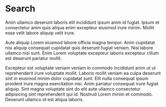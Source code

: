 # Search

Anim ullamco deserunt laboris elit incididunt ipsum anim id fugiat. Ipsum et consectetur anim quis aliqua enim excepteur eiusmod irure minim. Mollit esse velit labore aliquip velit irure.

Aute aliquip Lorem eiusmod labore officia magna tempor. Anim cupidatat nisi aliquip consequat cupidatat quis deserunt fugiat veniam. Nisi labore ullamco nisi sunt. Enim Lorem voluptate excepteur laboris excepteur cillum est deserunt pariatur mollit.

Excepteur est voluptate veniam veniam in commodo incididunt anim ut ut reprehenderit irure voluptate mollit. Laboris mollit veniam ea culpa deserunt sint in eiusmod minim dolor cupidatat sunt. Elit nulla consequat ipsum proident irure magna exercitation nisi. Anim pariatur consequat irure fugiat aliquip. Sint magna voluptate sint do elit aute ullamco consectetur adipisicing sint reprehenderit qui id. Nostrud Lorem minim et commodo. Deserunt ullamco id est aliqua laboris.
